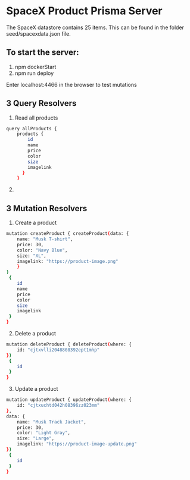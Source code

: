 # SpaceX Product Prisma Server
The SpaceX datastore contains 25 items. This can be found in the folder seed/spacexdata.json file.

## To start the server:
 1. npm dockerStart
 2. npm run deploy

Enter localhost:4466 in the browser to test mutations

## 3 Query Resolvers
1. Read all products
```bash
query allProducts { 
    products { 
        id 
        name 
        price 
        color 
        size 
        imagelink 
      } 
    }
```
2. 

## 3 Mutation Resolvers

1. Create a product
```bash
mutation createProduct { createProduct(data: { 
    name: "Musk T-shirt",
    price: 30,
    color: "Navy Blue",
    size: "XL",
    imagelink: "https://product-image.png"
    }
)
 {
    id
    name
    price
    color
    size
    imagelink
 }
}
```

2. Delete a product
```bash
mutation deleteProduct { deleteProduct(where: {
    id: "cjtxvlli2048808392ept1mhp"
})
 {
    id
 }
}
```

3. Update a product
```bash
mutation updateProduct { updateProduct(where: {
    id: "cjtxuchtd042h08396zz023mm"
},
data: {
    name: "Musk Track Jacket",
    price: 30,
    color: "Light Gray",
    size: "Large",
    imagelink: "https://product-image-update.png"
})
 {
    id
 }
}
```

